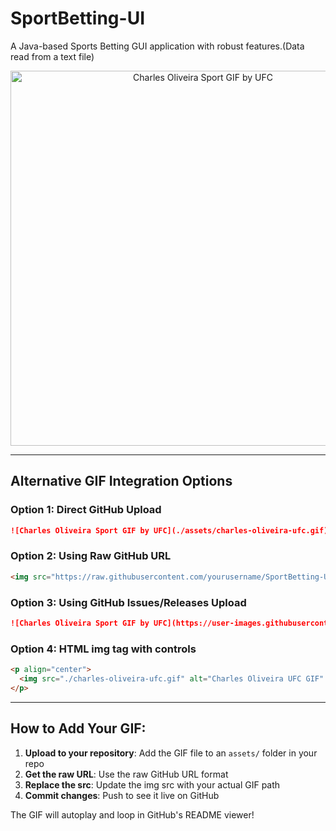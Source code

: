 # SportBetting-UI

A Java-based Sports Betting GUI application with robust features.(Data read from a text file)

<div align="center">
  <img src="https://github.com/yourusername/SportBetting-UI/assets/yourassets/charles-oliveira-ufc.gif" alt="Charles Oliveira Sport GIF by UFC" width="600"/>
</div>

---

## Alternative GIF Integration Options

### Option 1: Direct GitHub Upload
```markdown
![Charles Oliveira Sport GIF by UFC](./assets/charles-oliveira-ufc.gif)
```

### Option 2: Using Raw GitHub URL
```markdown
<img src="https://raw.githubusercontent.com/yourusername/SportBetting-UI/main/assets/charles-oliveira-ufc.gif" alt="Charles Oliveira UFC GIF" width="100%"/>
```

### Option 3: Using GitHub Issues/Releases Upload
```markdown
![Charles Oliveira Sport GIF by UFC](https://user-images.githubusercontent.com/youruser/yourimageID-charles-oliveira.gif)
```

### Option 4: HTML img tag with controls
```html
<p align="center">
  <img src="./charles-oliveira-ufc.gif" alt="Charles Oliveira UFC GIF" width="80%" />
</p>
```

---

## How to Add Your GIF:

1. **Upload to your repository**: Add the GIF file to an `assets/` folder in your repo
2. **Get the raw URL**: Use the raw GitHub URL format
3. **Replace the src**: Update the img src with your actual GIF path
4. **Commit changes**: Push to see it live on GitHub

The GIF will autoplay and loop in GitHub's README viewer!
